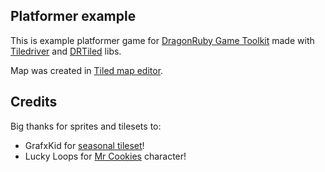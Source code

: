 ## Platformer example

This is example platformer game for [DragonRuby Game Toolkit](https://dragonruby.org/toolkit/game) made with [Tiledriver](https://github.com/vinnydiehl/tiledriver) and [DRTiled](https://github.com/wildfiler/drtiled) libs.

Map was created in [Tiled map editor](https://www.mapeditor.org/).

## Credits

Big thanks for sprites and tilesets to:
- GrafxKid for [seasonal tileset](https://grafxkid.itch.io/seasonal-tilesets)!
- Lucky Loops for [Mr Cookies](https://lucky-loops.itch.io/character-mrcookies) character! 

